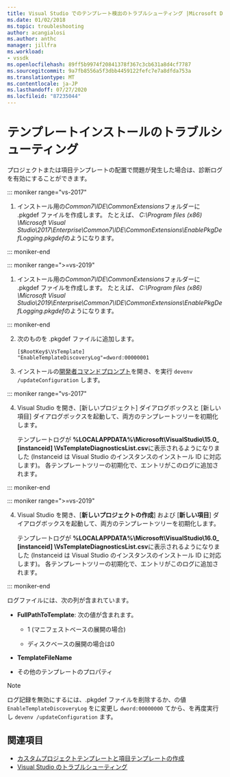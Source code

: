 ```yaml
---
title: Visual Studio でのテンプレート検出のトラブルシューティング |Microsoft Docs
ms.date: 01/02/2018
ms.topic: troubleshooting
author: acangialosi
ms.author: anthc
manager: jillfra
ms.workload:
- vssdk
ms.openlocfilehash: 89ff5b9974f20841378f367c3cb631a8d4cf7787
ms.sourcegitcommit: 9a7fb8556a5f3dbb4459122fefc7e7a8dfda753a
ms.translationtype: MT
ms.contentlocale: ja-JP
ms.lasthandoff: 07/27/2020
ms.locfileid: "87235044"
---
```

# <a name="troubleshooting-template-installation"></a>テンプレートインストールのトラブルシューティング

プロジェクトまたは項目テンプレートの配置で問題が発生した場合は、診断ログを有効にすることができます。

::: moniker range="vs-2017"

1. インストール用の*Common7\IDE\CommonExtensions*フォルダーに .pkgdef ファイルを作成します。 たとえば、 *C:\Program files (x86) \Microsoft Visual Studio\2017\Enterprise\Common7\IDE\CommonExtensions\EnablePkgDefLogging.pkgdef*のようになります。

::: moniker-end

::: moniker range=">=vs-2019"

1. インストール用の*Common7\IDE\CommonExtensions*フォルダーに .pkgdef ファイルを作成します。 たとえば、 *C:\Program files (x86) \Microsoft Visual Studio\2019\Enterprise\Common7\IDE\CommonExtensions\EnablePkgDefLogging.pkgdef*のようになります。

::: moniker-end

2. 次のものを .pkgdef ファイルに追加します。

    ```
    [$RootKey$\VsTemplate]
    "EnableTemplateDiscoveryLog"=dword:00000001
    ```

3. インストールの[開発者コマンドプロンプト](/dotnet/framework/tools/developer-command-prompt-for-vs)を開き、を実行 `devenv /updateConfiguration` します。

::: moniker range="vs-2017"

4. Visual Studio を開き、[新しいプロジェクト] ダイアログボックスと [新しい項目] ダイアログボックスを起動して、両方のテンプレートツリーを初期化します。

   テンプレートログが **%LOCALAPPDATA%\Microsoft\VisualStudio\15.0_ [instanceid] \VsTemplateDiagnosticsList.csv**に表示されるようになりました (Instanceid は Visual Studio のインスタンスのインストール ID に対応します)。 各テンプレートツリーの初期化で、エントリがこのログに追加されます。

::: moniker-end

::: moniker range=">=vs-2019"

4. Visual Studio を開き、[**新しいプロジェクトの作成**] および [**新しい項目**] ダイアログボックスを起動して、両方のテンプレートツリーを初期化します。

   テンプレートログが **%LOCALAPPDATA%\Microsoft\VisualStudio\16.0_ [instanceid] \VsTemplateDiagnosticsList.csv**に表示されるようになりました (Instanceid は Visual Studio のインスタンスのインストール ID に対応します)。 各テンプレートツリーの初期化で、エントリがこのログに追加されます。

::: moniker-end

ログファイルには、次の列が含まれています。

- **FullPathToTemplate**: 次の値が含まれます。

  - 1 (マニフェストベースの展開の場合)

  - ディスクベースの展開の場合は0

- **TemplateFileName**

- その他のテンプレートのプロパティ

> [!NOTE]
> ログ記録を無効にするには、.pkgdef ファイルを削除するか、の値 `EnableTemplateDiscoveryLog` をに変更し `dword:00000000` てから、を再度実行し `devenv /updateConfiguration` ます。

## <a name="see-also"></a>関連項目

- [カスタムプロジェクトテンプレートと項目テンプレートの作成](creating-custom-project-and-item-templates.md)
- [Visual Studio のトラブルシューティング](/troubleshoot/visualstudio/welcome-visual-studio/)
